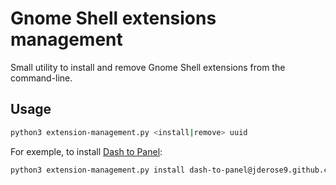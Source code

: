 # Gnome Shell extensions management

Small utility to install and remove Gnome Shell extensions from the command-line.

## Usage

```bash
python3 extension-management.py <install|remove> uuid
```

For exemple, to install [Dash to Panel](https://extensions.gnome.org/extension/1160/dash-to-panel/): 

```bash
python3 extension-management.py install dash-to-panel@jderose9.github.com
``` 